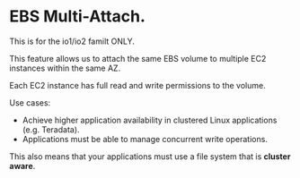 # **EBS Multi-Attach.**

This is for the io1/io2 familt ONLY.

This feature allows us to attach the same EBS volume to multiple EC2 instances within the same AZ.

Each EC2 instance has full read and write permissions to the volume.

Use cases:
* Achieve higher application availability in clustered Linux applications (e.g. Teradata).
* Applications must be able to manage concurrent write operations.

This also means that your applications must use a file system that is **cluster aware**.
